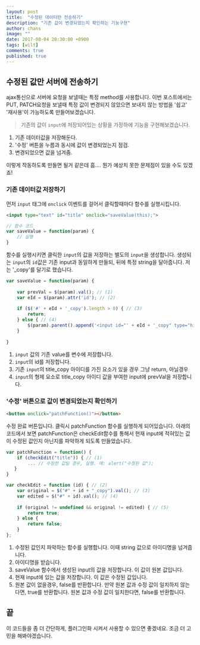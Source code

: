 ```yaml
---
layout: post
title:  "수정된 데이터만 전송하기"
description: "기존 값이 변경되었는지 확인하는 기능구현"
author: chans
image: ""
date: 2017-08-04 20:30:00 +0900
tags: [wilt]
comments: true
published: true
---
```


## 수정된 값만 서버에 전송하기
ajax통신으로 서버에 요청을 보낼때는 특정 method를 사용합니다. 이번 포스트에서는 PUT, PATCH요청을 보낼때 특정 값이 변경되지 않았으면 보내지 않는 방법을 '쉽고' '재사용'이 가능하도록 만들어보겠습니다.
> 기존의 값이 `input`에 저장되어있는 상황을 가정하에 기능을 구현해보겠습니다. 

1. 기존 데이터값을 저장해둔다.
2. '수정' 버튼을 누름과 동시에 값이 변경되었는지 점검.
3. 변경되었으면 값을 넘겨줌.

이렇게 작동하도록 만들면 될거 같은데 흠.... 뭔가 예상치 못한 문제점이 있을 수도 있겠죠!

### 기존 데이터값 저장하기
먼저 `input` 태그에 `onclick` 이벤트를 걸어서 클릭할때마다 함수를 실행시킵니다.

``` html
<input type="text" id="title" onclick="saveValue(this);">
```
``` javascript
// 함수 코드
var saveValue = function(param) {
	// 실행
}
```

함수를 실행시키면 클릭한 `input`의 값을 저장하는 별도의 `input`을 생성합니다. 생성되는 `input`의 `id`값은 기존 input과 동일하게 만들되, 뒤에 특정 string을 달아줍니다. 저는 '_copy'를 달기로 했습니다.

``` javascript
var saveValue = function(param) {
	
	var prevVal = $(param).val(); // (1)
	var eId = $(param).attr('id'); // (2)
	
	if ($('#' + eId + '_copy').length > 0) { // (3)
	    return;
	} else { // (4)
	    $(param).parent().append('<input id="' + eId + '_copy" type="hidden" value="' + prevVal + '">');
	}
	
}
``` 

1. `input` 값의 기존 value를 변수에 저장합니다.
2. `input`의 id를 저장합니다.
3. 기존 `input`의 title_copy 아이디를 가진 요소가 있을 경우 그냥 return, 아닐경우 
4. `input`의 형제 요소로 title_copy 아이디 값을 부여한 input에 prevVal을 저장합니다.

### '수정' 버튼으로 값이 변경되었는지 확인하기
``` html
<button onclick="patchFunction()"></button>
```
수정 완료 버튼입니다. 클릭시 patchFunction 함수를 실행하게 되어있습니다.
아래의 코드에서 보면 patchFunction은 checkEdit함수를 통해서 현재 input에 적혀있는 값이 수정된 값인지 아닌지를 파악하게 되도록 만들었습니다.

``` javascript
var patchFunction = function() { 
	if (checkEdit("title")) { // (1)
		... // 수정한 값일 경우, 실행. 예: alert("수정된 값");
   }
}

var checkEdit = function (id) { // (2)
    var original = $("#" + id + "_copy").val(); // (3)
    var edited = $("#" + id).val(); // (4)
    
    if (original != undefined && original != edited) { // (5)
        return true;
    } else {
        return false;
    }
};
```

1. 수정된 값인지 파악하는 함수를 실행합니다. 이때 string 값으로 아이디명을 넘겨줍니다.
2. 아이디명을 받습니다.
3. saveValue 함수에서 생성된 input의 값을 저장합니다. 이 값이 원본 값입니다.
4. 현재 input에 있는 값을 저장합니다. 이 값은 수정된 값입니다.
5. 원본 값이 없을경우, false를 반환합니다. 만약 원본 값과 수정 값이 일치하지 않는다면, true를 반환합니다. 원본 값과 수정 값이 일치한다면, false를 반환합니다.

## 끝
이 코드들을 좀 더 간단하게, 플러그인화 시켜서 사용할 수 있으면 좋겠네요. 조금 더 고민을 해봐야겠습니다.





